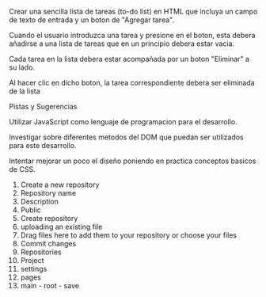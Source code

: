 Crear una sencilla lista de tareas (to-do list) en HTML que incluya un campo de texto de entrada y un boton de "Agregar tarea".

Cuando el usuario introduzca una tarea y presione en el boton, 
esta debera añadirse a una lista de tareas que en un principio debera estar vacia.

Cada tarea en la lista debera estar acompañada por un boton "Eliminar" a su lado.

Al hacer clic en dicho boton, la tarea correspondiente debera ser eliminada de la lista

Pistas y Sugerencias

Utilizar JavaScript como lenguaje de programacion para el desarrollo.

Investigar sobre diferentes metodos del DOM que puedan ser utilizados para este desarrollo.

Intentar mejorar un poco el diseño poniendo en practica conceptos basicos de CSS.


01) Create a new repository
02) Repository name
03) Description
4) Public
5) Create repository
6) uploading an existing file
7) Drag files here to add them to your repository or choose your files
8) Commit changes
9) Repositories
10) Project
11) settings
12) pages
13) main - root - save
